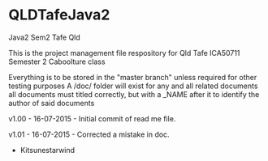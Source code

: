 # QLDTafeJava2
Java2 Sem2 Tafe Qld

This is the project management file respository for Qld Tafe ICA50711 Semester 2 Caboolture class

Everything is to be stored in the "master branch" unless required for other testing purposes
A /doc/ folder will exist for any and all related documents
all documents must titled correctly, but with a _NAME after it to identify the author of said documents

v1.00 - 16-07-2015 - Initial commit of read me file.

v1.01 - 16-07-2015 - Corrected a mistake in doc.

- Kitsunestarwind
